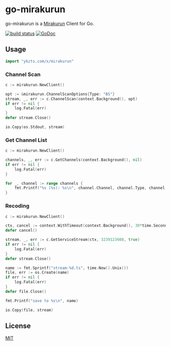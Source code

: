 # go-mirakurun

go-mirakurun is a [Mirakurun](https://github.com/Chinachu/Mirakurun) Client for Go.

[![build status](https://travis-ci.org/ykzts/go-mirakurun.svg?branch=master)](https://travis-ci.org/ykzts/go-mirakurun) [![GoDoc](https://godoc.org/github.com/ykzts/go-mirakurun/mirakurun?status.svg)](https://godoc.org/ykzts.com/mirakurun)

## Usage

```go
import "ykzts.com/x/mirakurun"
```

### Channel Scan

```go
c := mirakurun.NewClient()

opt := &mirakurun.ChannelScanOptions{Type: "BS"}
stream, _, err := c.ChannelScan(context.Background(), opt)
if err != nil {
	log.Fatal(err)
}
defer stream.Close()

io.Copy(os.Stdout, stream)
```

### Get Channel List

```go
c := mirakurun.NewClient()

channels, _, err := c.GetChannels(context.Background(), nil)
if err != nil {
	log.Fatal(err)
}

for _, channel := range channels {
	fmt.Printf("%s (%s): %s\n", channel.Channel, channel.Type, channel.Name)
}
```

### Recoding

```go
c := mirakurun.NewClient()

ctx, cancel := context.WithTimeout(context.Background(), 30*time.Second)
defer cancel()

stream, _, err := c.GetServiceStream(ctx, 3239123608, true)
if err != nil {
	log.Fatal(err)
}
defer stream.Close()

name := fmt.Sprintf("stream-%d.ts", time.Now().Unix())
file, err := os.Create(name)
if err != nil {
	log.Fatal(err)
}
defer file.Close()

fmt.Printf("save to %s\n", name)

io.Copy(file, stream)
```

## License

[MIT](LICENSE)
